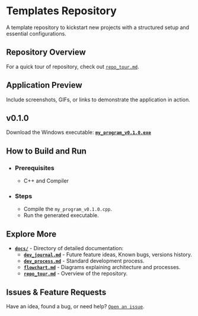# Templates Repository

A template repository to kickstart new projects with a structured setup and essential configurations.

## Repository Overview
 For a quick tour of repository, check out [`repo_tour.md`](docs/repo_tour.md).

## Application Preview

Include screenshots, GIFs, or links to demonstrate the application in action.

## v0.1.0

Download the Windows executable: **[`my_program_v0.1.0.exe`](https://github.com/pranavdharkar/simple_calculator/releases/download/v0.1.1/simple_calculator_v0.1.1.exe)**

## How to Build and Run

- ### Prerequisites
  - C++ and Compiler

- ### Steps
  - Compile the `my_program_v0.1.0.cpp`.
  - Run the generated executable.

## Explore More

- **[`docs/`](./docs/)** - Directory of detailed documentation:
  - **[`dev_journal.md`](./docs/dev_journal.md)** - Future feature ideas, Known bugs, versions history.
  - **[`dev_process.md`](./docs/dev_process.md)** - Standard development process.
  - **[`flowchart.md`](./docs/flowchart.md)** - Diagrams explaining architecture and processes.
  - **[`repo_tour.md`](./docs/repo_tour.md)** - Overview of the repository.

## Issues & Feature Requests
Have an idea, found a bug, or need help? [`Open an issue`](https://github.com/pranavdharkar/templates_repository/issues/new?template=Blank+issue).
